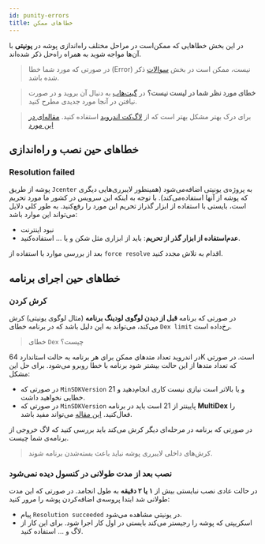 ```yaml
---
id: punity-errors
title: خطاهای ممکن
---
```


در این بخش خطاهایی که ممکن‌است در مراحل مختلف راه‌اندازی پوشه در **یونیتی** با آن‌ها مواجه شوید به همراه راه‌حل ذکر شده‌اند.

> در صورتی که مورد شما خطا (Error) نیست، ممکن است در بخش [سوالات](/docs/unity/unity-faq) ذکر شده باشد.

> **خطای مورد نظر شما در لیست نیست؟** در [گیت‌هاب](https://github.com/pusheco/unity-sample/issues?utf8=%E2%9C%93&q=is%3Aissue) به دنبال آن بروید و در صورت نیافتن در آنجا مورد جدیدی مطرح کنید.

> برای درک بهتر مشکل بهتر است که از [لاگ‌کت اندروید](https://developer.android.com/studio/command-line/logcat) استفاده کنید. [مقاله‌ای در این مورد](https://pub.pushe.co/%D8%A2%D9%BE%D9%84%D9%88%D8%AF-%DA%A9%D8%B1%D8%AF%D9%86-%D9%84%D8%A7%DB%8C%D8%A8%D8%B1%D8%B1%DB%8C-%D8%A7%D9%86%D8%AF%D8%B1%D9%88%DB%8C%D8%AF-%D8%AF%D8%B1-bintray-%D8%A8%D8%A7-%DA%AF%D8%B1%DB%8C%D8%AF%D9%84-gz7aiold2agq)


## خطاهای حین نصب‌ و راه‌اندازی

### Resolution failed

پوشه از طریق `Jcenter` به پروژه‌ی یونیتی اضافه‌می‌شود (همینطور لایبرری‌هایی دیگری که پوشه از آنها استفاده‌می‌کند). با توجه به اینکه این سرویس در کشور ما مورد تحریم است، بایستی با استفاده از ابزار گذراز تحریم این مورد را رفع‌کنید. به طور کلی دلایل می‌تواند این موارد باشد:

* نبود اینترنت
* **عدم‌استفاده از ابزار گذر از تحریم**: باید از ابزاری مثل شکن و یا ... استفاده‌کنید.

بعد از بررسی موارد با استفاده از `force resolve` اقدام به تلاش مجدد کنید.

## خطاهای حین اجرای برنامه

### کرش کردن

در صورتی که برنامه **قبل از دیدن لوگوی لودینگ برنامه** (مثال لوگوی یونیتی) کرش می‌کند، می‌تواند به این دلیل باشد که در برنامه خطای `Dex limit` رخ‌داده است.

> خطای `Dex` چیست؟

در اندروید تعداد متدهای ممکن برای هر برنامه به حالت استاندارد 64K است. در صورتی که تعداد متدها از این حالت بیشتر شود برنامه با خطا روبرو می‌شود.
برای حل این مشکل:

* در صورتی که `MinSDKVersion` 21 و یا بالاتر است نیازی نیست کاری انجام‌دهید و خطایی نخواهید داشت.
* در صورتی که `MinSDKVersion` پایینتر از 21 است باید در برنامه **MultiDex** را فعال‌کنید. [این مقاله](https://wiki.appodeal.com/en/unity/enable-multidex-for-unity-project) می‌تواند مفید باشد.

در صورتی که برنامه در مرحله‌ای دیگر کرش می‌کند باید بررسی کنید که لاگ خروجی از برنامه‌ی شما چیست.

> کرش‌های داخلی لایبرری پوشه نباید باعث بسته‌شدن برنامه شوند.

### نصب بعد از مدت طولانی در کنسول دیده نمی‌شود

در حالت عادی نصب نبایستی بیش از **۱ یا ۲ دقیقه** به طول انجامد. در صورتی که این مدت طولانی شد ابتدا پروسه‌ی اضافه‌کردن پوشه را مرور کنید:

* پیام `Resolution succeeded` در یونیتی مشاهده می‌شود.
* اسکریپتی که پوشه را رجیستر می‌کند بایستی در اول کار اجرا شود. برای این کار از لاگ و ... استفاده کنید.